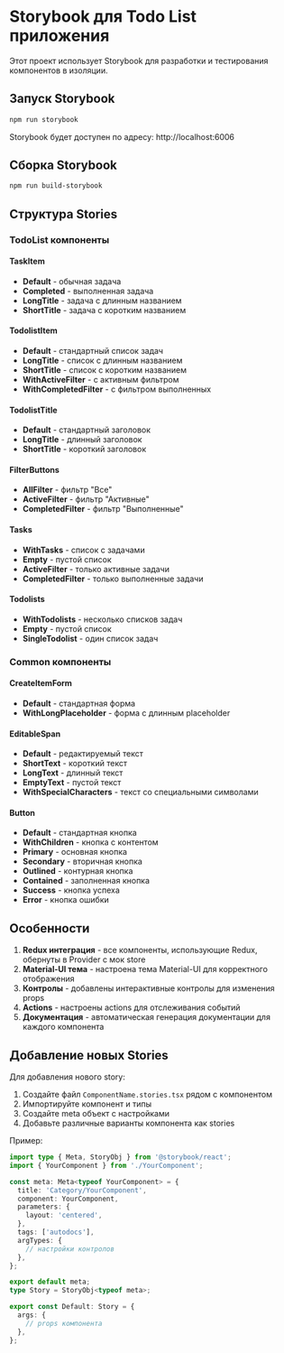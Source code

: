 # Storybook для Todo List приложения

Этот проект использует Storybook для разработки и тестирования компонентов в изоляции.

## Запуск Storybook

```bash
npm run storybook
```

Storybook будет доступен по адресу: http://localhost:6006

## Сборка Storybook

```bash
npm run build-storybook
```

## Структура Stories

### TodoList компоненты

#### TaskItem
- **Default** - обычная задача
- **Completed** - выполненная задача
- **LongTitle** - задача с длинным названием
- **ShortTitle** - задача с коротким названием

#### TodolistItem
- **Default** - стандартный список задач
- **LongTitle** - список с длинным названием
- **ShortTitle** - список с коротким названием
- **WithActiveFilter** - с активным фильтром
- **WithCompletedFilter** - с фильтром выполненных

#### TodolistTitle
- **Default** - стандартный заголовок
- **LongTitle** - длинный заголовок
- **ShortTitle** - короткий заголовок

#### FilterButtons
- **AllFilter** - фильтр "Все"
- **ActiveFilter** - фильтр "Активные"
- **CompletedFilter** - фильтр "Выполненные"

#### Tasks
- **WithTasks** - список с задачами
- **Empty** - пустой список
- **ActiveFilter** - только активные задачи
- **CompletedFilter** - только выполненные задачи

#### Todolists
- **WithTodolists** - несколько списков задач
- **Empty** - пустой список
- **SingleTodolist** - один список задач

### Common компоненты

#### CreateItemForm
- **Default** - стандартная форма
- **WithLongPlaceholder** - форма с длинным placeholder

#### EditableSpan
- **Default** - редактируемый текст
- **ShortText** - короткий текст
- **LongText** - длинный текст
- **EmptyText** - пустой текст
- **WithSpecialCharacters** - текст со специальными символами

#### Button
- **Default** - стандартная кнопка
- **WithChildren** - кнопка с контентом
- **Primary** - основная кнопка
- **Secondary** - вторичная кнопка
- **Outlined** - контурная кнопка
- **Contained** - заполненная кнопка
- **Success** - кнопка успеха
- **Error** - кнопка ошибки

## Особенности

1. **Redux интеграция** - все компоненты, использующие Redux, обернуты в Provider с мок store
2. **Material-UI тема** - настроена тема Material-UI для корректного отображения
3. **Контролы** - добавлены интерактивные контролы для изменения props
4. **Actions** - настроены actions для отслеживания событий
5. **Документация** - автоматическая генерация документации для каждого компонента

## Добавление новых Stories

Для добавления нового story:

1. Создайте файл `ComponentName.stories.tsx` рядом с компонентом
2. Импортируйте компонент и типы
3. Создайте meta объект с настройками
4. Добавьте различные варианты компонента как stories

Пример:

```typescript
import type { Meta, StoryObj } from '@storybook/react';
import { YourComponent } from './YourComponent';

const meta: Meta<typeof YourComponent> = {
  title: 'Category/YourComponent',
  component: YourComponent,
  parameters: {
    layout: 'centered',
  },
  tags: ['autodocs'],
  argTypes: {
    // настройки контролов
  },
};

export default meta;
type Story = StoryObj<typeof meta>;

export const Default: Story = {
  args: {
    // props компонента
  },
};
``` 